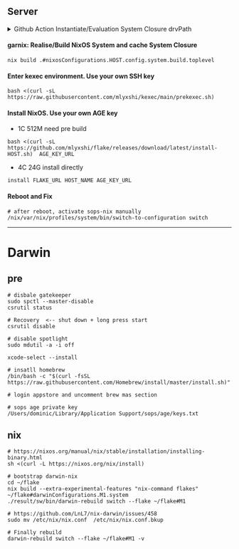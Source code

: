## Server
<details><summary>Github Action Instantiate/Evaluation System Closure drvPath</summary>
#### create install script and upload to release

```shell
SYSTEM_CLOSURE=$(nix eval --raw .#nixosConfigurations.us0.config.system.build.toplevel)
sed "6iSYSTEM_CLOSURE=$SYSTEM_CLOSURE"  install-template.sh > install-us0.sh  
```

</details>


#### garnix: Realise/Build NixOS System and cache System Closure
```
nix build .#nixosConfigurations.HOST.config.system.build.toplevel
```
#### Enter kexec environment. Use your own SSH key
```
bash <(curl -sL https://raw.githubusercontent.com/mlyxshi/kexec/main/prekexec.sh)
```
#### Install NixOS. Use your own AGE key
- 1C 512M need pre build
```
bash <(curl -sL https://github.com/mlyxshi/flake/releases/download/latest/install-HOST.sh)  AGE_KEY_URL
```
- 4C 24G install directly
```
install FLAKE_URL HOST_NAME AGE_KEY_URL
```
#### Reboot and Fix
```
# after reboot, activate sops-nix manually
/nix/var/nix/profiles/system/bin/switch-to-configuration switch
```
---
# Darwin
## pre
```
# disbale gatekeeper
sudo spctl --master-disable 
csrutil status

# Recovery  <-- shut down + long press start 
csrutil disable

# disable spotlight 
sudo mdutil -a -i off

xcode-select --install

# insatll homebrew
/bin/bash -c "$(curl -fsSL https://raw.githubusercontent.com/Homebrew/install/master/install.sh)"

# login appstore and uncomment brew mas section

# sops age private key
/Users/dominic/Library/Application Support/sops/age/keys.txt
```

## nix
```
# https://nixos.org/manual/nix/stable/installation/installing-binary.html
sh <(curl -L https://nixos.org/nix/install)

# bootstrap darwin-nix
cd ~/flake
nix build --extra-experimental-features "nix-command flakes" ~/flake#darwinConfigurations.M1.system
./result/sw/bin/darwin-rebuild switch --flake ~/flake#M1

# https://github.com/LnL7/nix-darwin/issues/458
sudo mv /etc/nix/nix.conf  /etc/nix/nix.conf.bkup 

# Finally rebuild
darwin-rebuild switch --flake ~/flake#M1 -v
```